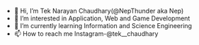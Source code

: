 - 👋 Hi, I’m Tek Narayan Chaudhary(@NepThunder aka Nep)
- 👀 I’m interested in Application, Web and Game Development
- 🌱 I’m currently learning Information and Science Engineering
- 📫 How to reach me Instagram-@tek__chaudhary

<!---
NepThunder/NepThunder is a ✨ special ✨ repository because its `README.md` (this file) appears on your GitHub profile.
You can click the Preview link to take a look at your changes.
--->
